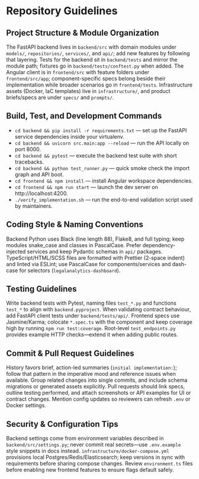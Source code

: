 # Repository Guidelines

## Project Structure & Module Organization
The FastAPI backend lives in `backend/src` with domain modules under `models/`, `repositories/`, `services/`, and `api/`; add new features by following that layering. Tests for the backend sit in `backend/tests` and mirror the module path; fixtures go in `backend/tests/conftest.py` when added. The Angular client is in `frontend/src` with feature folders under `frontend/src/app`; component-specific specs belong beside their implementation while broader scenarios go in `frontend/tests`. Infrastructure assets (Docker, IaC templates) live in `infrastructure/`, and product briefs/specs are under `specs/` and `prompts/`.

## Build, Test, and Development Commands
- `cd backend && pip install -r requirements.txt` — set up the FastAPI service dependencies inside your virtualenv.
- `cd backend && uvicorn src.main:app --reload` — run the API locally on port 8000.
- `cd backend && pytest` — execute the backend test suite with short tracebacks.
- `cd backend && python test_runner.py` — quick smoke check the import graph and API boot.
- `cd frontend && npm install` — install Angular workspace dependencies.
- `cd frontend && npm run start` — launch the dev server on http://localhost:4200.
- `./verify_implementation.sh` — run the end-to-end validation script used by maintainers.

## Coding Style & Naming Conventions
Backend Python uses Black (line length 88), Flake8, and full typing; keep modules snake_case and classes in PascalCase. Prefer dependency-injected services and keep Pydantic schemas in `api/` packages. TypeScript/HTML/SCSS files are formatted with Prettier (2-space indent) and linted via ESLint; use PascalCase for components/services and dash-case for selectors (`legalanalytics-dashboard`).

## Testing Guidelines
Write backend tests with Pytest, naming files `test_*.py` and functions `test_*` to align with `backend.pyproject`. When validating contract behaviour, add FastAPI client tests under `backend/tests/api/`. Frontend specs use Jasmine/Karma; colocate `*.spec.ts` with the component and keep coverage high by running `npm run test:coverage`. Root-level `test_endpoints.py` provides example HTTP checks—extend it when adding public routes.

## Commit & Pull Request Guidelines
History favors brief, action-led summaries (`initial implementation:`); follow that pattern in the imperative mood and reference issues when available. Group related changes into single commits, and include schema migrations or generated assets explicitly. Pull requests should link specs, outline testing performed, and attach screenshots or API examples for UI or contract changes. Mention config updates so reviewers can refresh `.env` or Docker settings.

## Security & Configuration Tips
Backend settings come from environment variables described in `backend/src/settings.py`; never commit real secrets—use `.env.example` style snippets in docs instead. `infrastructure/docker-compose.yml` provisions local Postgres/Redis/Elasticsearch; keep versions in sync with requirements before sharing compose changes. Review `environment.ts` files before enabling new frontend features to ensure flags default safely.
